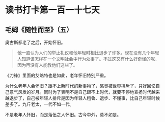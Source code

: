 读书打卡第一百一十七天
===

毛姆《随性而至》（五）
---

奥古斯都老了之后，开始怀旧。

> 他一直认为人们的举止礼仪和他年轻时相比退步了许多。现在没有几个年轻人知道该怎样在一个文明社会中行为处事了。不过这又有什么好奇怪的呢，因为再没有人能教他们这些了。

《刀锋》里面的艾略特也是如此，老年怀旧特别严重。

为什么老年人会怀旧？跟不上新时代的新事物了，感觉被世界排斥了，只好回忆自己意气风发的岁月。同时为了表明不是自己跟不上时代，就要不停地宣扬时代越来越退步了，自己被年轻人排斥是因为年轻人粗鲁、退步、不懂事，比自己年轻时候差多了。九斤老太，一代不如一代。

不是老年人怀旧，而是落伍之人怀旧。古今中外，莫不如是。